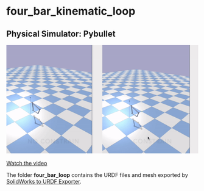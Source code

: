 # four_bar_kinematic_loop

## Physical Simulator: Pybullet

<p align="center">
  <img src="https://github.com/H-Y-H-Y-H/four_bar_kinematic_loop/blob/main/visualization.gif" alt="animated" />
</p>

[Watch the video](https://youtu.be/em7JKEqfKio)

The folder **four_bar_loop** contains the URDF files and mesh exported by [SolidWorks to URDF Exporter](http://wiki.ros.org/sw_urdf_exporter).

